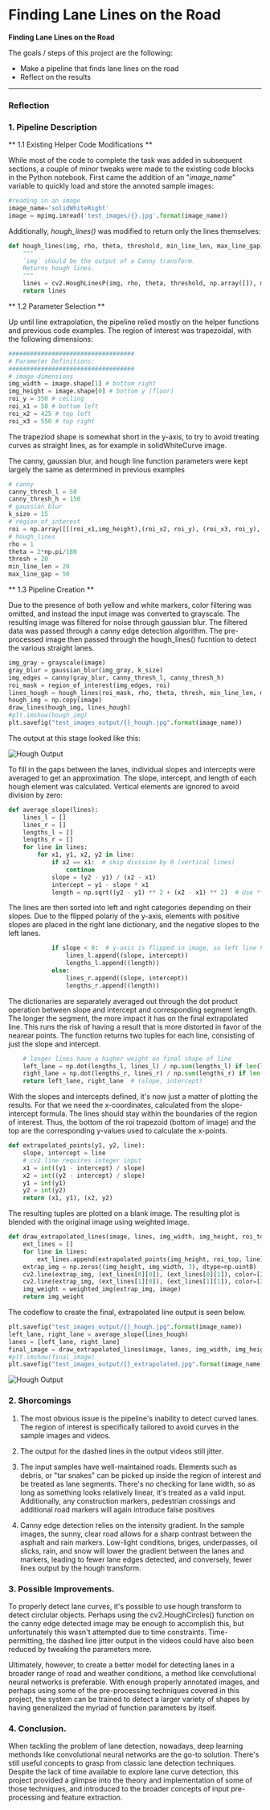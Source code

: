 # **Finding Lane Lines on the Road** 

**Finding Lane Lines on the Road**

The goals / steps of this project are the following:
* Make a pipeline that finds lane lines on the road
* Reflect on the results


[//]: # (Image References)

[image1]: ./examples/grayscale.jpg "Grayscale"

---

### Reflection

### 1. Pipeline Description
** 1.1 Existing Helper Code Modifications **

While most of the code to complete the task was added in subsequent sections, a couple of minor tweaks were made to the existing code blocks in the Python notebook. First came the addition of an "*image_name*" variable to quickly load and store the annoted sample images:

```python
#reading in an image
image_name='solidWhiteRight'
image = mpimg.imread('test_images/{}.jpg'.format(image_name))
```

Additionally, *hough_lines()* was modified to return only the lines themselves:

```python
def hough_lines(img, rho, theta, threshold, min_line_len, max_line_gap):
    """
    `img` should be the output of a Canny transform.
    Returns hough lines.
    """
    lines = cv2.HoughLinesP(img, rho, theta, threshold, np.array([]), minLineLength=min_line_len, maxLineGap=max_line_gap)
    return lines
```
** 1.2 Parameter Selection **

Up until line extrapolation, the pipeline relied mostly on the helper functions and previous code examples. The region of interest was trapezoidal, with the following dimensions:

```python 
###################################
# Parameter Definitions:
###################################
# image dimensions
img_width = image.shape[1] # bottom right
img_height = image.shape[0] # bottom y (floor)
roi_y = 350 # ceiling
roi_x1 = 50 # bottom left
roi_x2 = 425 # top left
roi_x3 = 550 # top right
```
The trapeziod shape is somewhat short in the y-axis, to try to avoid treating curves as straight lines, as for example in solidWhiteCurve image.

The canny, gaussian blur, and hough line function parameters were kept largely the same as determined in previous examples

```python
# canny
canny_thresh_l = 50
canny_thresh_h = 150
# gaussian_blur
k_size = 15
# region_of_interest
roi = np.array([[(roi_x1,img_height),(roi_x2, roi_y), (roi_x3, roi_y), (img_width,img_height)]], dtype=np.int32)
# hough_lines
rho = 1
theta = 2*np.pi/180
thresh = 20
min_line_len = 20
max_line_gap = 50
```

** 1.3 Pipeline Creation **

Due to the presence of both yellow and white markers, color filtering was omitted, and instead the input image was converted to grayscale. The resulting image was filtered for noise through gaussian blur. The filtered data was passed through a canny edge detection algorithm. The pre-processed image then passed through the hough_lines() fucntion to detect the various straight lanes.

```Python
img_gray = grayscale(image)
gray_blur = gaussian_blur(img_gray, k_size)
img_edges = canny(gray_blur, canny_thresh_l, canny_thresh_h)
roi_mask = region_of_interest(img_edges, roi)
lines_hough = hough_lines(roi_mask, rho, theta, thresh, min_line_len, max_line_gap)
hough_img = np.copy(image)
draw_lines(hough_img, lines_hough)
#plt.imshow(hough_img)
plt.savefig("test_images_output/{}_hough.jpg".format(image_name))
```
The output at this stage looked like this:

![](solidWhiteRight_hough.jpg "Hough Output")

To fill in the gaps between the lanes, individual slopes and intercepts were averaged to get an approximation. The slope, intercept, and length of each hough element was calculated. Vertical elements are ignored to avoid division by zero:

```Python
def average_slope(lines):
    lines_l = []
    lines_r = []
    lengths_l = []
    lengths_r = []
    for line in lines:
        for x1, y1, x2, y2 in line:
            if x2 == x1:  # skip division by 0 (vertical lines)
                continue
            slope = (y2 - y1) / (x2 - x1)
            intercept = y1 - slope * x1
            length = np.sqrt((y2 - y1) ** 2 + (x2 - x1) ** 2)  # Use ** for exponent operations
```
The lines are then sorted into left and right categories depending on their slopes. Due to the flipped polariy of the y-axis, elements with positive slopes are placed in the right lane dictionary, and the negative slopes to the left lanes.

```Python
            if slope < 0:  # y-axis is flipped in image, so left line has a NEGATIVE slope
                lines_l.append((slope, intercept))
                lengths_l.append((length))
            else:
                lines_r.append((slope, intercept))
                lengths_r.append((length))
```
The dictionaries are separately averaged out through the dot product operation between slope and intercept and corresponding segment length. The longer the segment, the more impact it has on the final extrapolated line. This runs the risk of having a result that is more distorted in favor of the nearear points. The function returns two tuples for each line, consisting of just the slope and intercept.

```Python
    # longer lines have a higher weight on final shape of line
    left_lane = np.dot(lengths_l, lines_l) / np.sum(lengths_l) if len(lengths_l) > 0 else None
    right_lane = np.dot(lengths_r, lines_r) / np.sum(lengths_r) if len(lengths_r) > 0 else None
    return left_lane, right_lane  # (slope, intercept)
```

With the slopes and intercepts defined, it's now just a matter of plotting the results. For that we need the x-coordinates, calculated from the slope-intercept formula. The lines should stay within the boundaries of the region of interest. Thus, the bottom of the roi trapezoid (bottom of image) and the top are the corresponding y-values used to calculate the x-points.

```Python
def extrapolated_points(y1, y2, line):
    slope, intercept = line
    # cv2.line requires integer input
    x1 = int((y1 - intercept) / slope)
    x2 = int((y2 - intercept) / slope)
    y1 = int(y1)
    y2 = int(y2)
    return (x1, y1), (x2, y2)
```
The resulting tuples are plotted on a blank image. The resulting plot is blended with the original image using weighted image.

```Python
def draw_extrapolated_lines(image, lines, img_width, img_height, roi_top):
    ext_lines = []
    for line in lines:
        ext_lines.append(extrapolated_points(img_height, roi_top, line))
    extrap_img = np.zeros((img_height, img_width, 3), dtype=np.uint8)
    cv2.line(extrap_img, (ext_lines[0][0]), (ext_lines[0][1]), color=[255, 0, 0], thickness=20)
    cv2.line(extrap_img, (ext_lines[1][0]), (ext_lines[1][1]), color=[255, 0, 0], thickness=20)
    img_weight = weighted_img(extrap_img, image)
    return img_weight
```
The codeflow to create the final, extrapolated line output is seen below.

```Python 
plt.savefig("test_images_output/{}_hough.jpg".format(image_name))
left_lane, right_lane = average_slope(lines_hough)
lanes = [left_lane, right_lane]
final_image = draw_extrapolated_lines(image, lanes, img_width, img_height, roi_y)
#plt.imshow(final_image)
plt.savefig("test_images_output/{}_extrapolated.jpg".format(image_name))
```

![](solidWhiteRight_extrapolated.jpg "Hough Output")

### 2. Shorcomings

1) The most obvious issue is the pipeline's inability to detect curved lanes. The region of interest is specifically tailored to avoid curves in the sample images and videos. 

2) The output for the dashed lines in the output videos still jitter.

2) The input samples have well-maintained roads. Elements such as debris, or "tar snakes" can be picked up inside the region of interest and be treated as lane segments. There's no checking for lane width, so as long as something looks relatively linear, it's treated as a valid input. Additionally, any construction markers, pedestrian crossings and additional road markers will again introduce false positives

3) Canny edge detection relies on the intensity gradient. In the sample images, the sunny, clear road allows for a sharp contrast between the asphalt and rain markers. Low-light conditions, briges, underpasses, oil slicks, rain, and snow will lower the gradient between the lanes and markers, leading to fewer lane edges detected, and conversely, fewer lines output by the hough transform.


### 3. Possible Improvements.

To properly detect lane curves, it's possible to use hough transform to detect circlular objects. Perhaps using the cv2.HoughCircles() function on the canny edge detected image may be enough to accomplish this, but unfortunately this wasn't attempted due to time constraints. Time-permitting, the dashed line jitter output in the videos could have also been reduced by tweaking the parameters more.

Ultimately, however, to create a better model for detecting lanes in a broader range of road and weather conditions, a method like convolutional neural networks is preferable. With enough properly annotated images, and perhaps using some of the pre-processing techniques covered in this project, the system can be trained to detect a larger variety of shapes by having generalized the myriad of function parameters by itself.

### 4. Conclusion.

When tackling the problem of lane detection, nowadays, deep learning methonds like convolutional neural networks are the go-to solution. There's still useful concepts to grasp from classic lane detection techniques. Despite the lack of time available to explore lane curve detection, this project provided a glimpse into the theory and implementation of some of those techniques, and introduced to the broader concepts of input pre-processing and feature extraction.